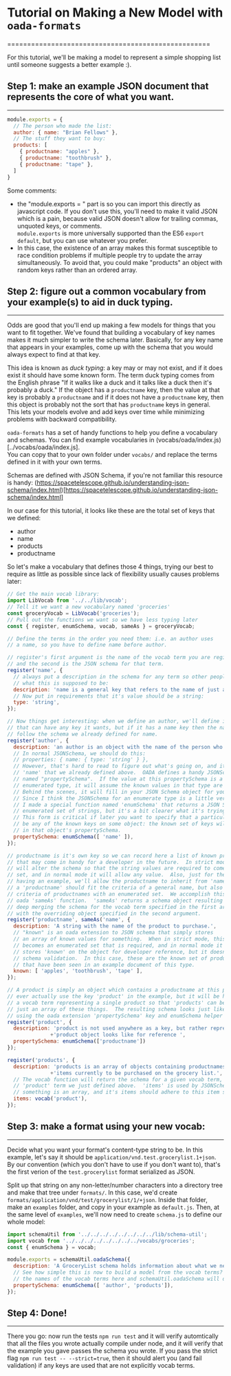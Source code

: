 # Tutorial on Making a New Model with `oada-formats`
===================================================

For this tutorial, we'll be making a model to represent a simple shopping list until
someone suggests a better example :).

## Step 1: make an example JSON document that represents the core of what you want.
-----------------------------------------------------------------------------------
```javascript
module.exports = {
  // The person who made the list:
  author: { name: "Brian Fellows" },
  // The stuff they want to buy:
  products: [
    { productname: "apples" },
    { productname: "toothbrush" },
    { productname: "tape" },
  ]
}
```
Some comments:
* the "module.exports = " part is so you can import this directly as javascript code.
  If you don't use this, you'll need to make it valid JSON which is a pain, because
  valid JSON doesn't allow for trailing commas, unquoted keys, or comments.  
  `module.exports` is more universally supported than the ES6 `export default`, but you can
  use whatever you prefer.
* In this case, the existence of an array makes this format susceptible to race condition
  problems if multiple people try to update the array simultaneously.  To avoid that, you
  could make "products" an object with random keys rather than an ordered array.


## Step 2: figure out a common vocabulary from your example(s) to aid in duck typing.
-----------------------------------------------------------------------------------

Odds are good that you'll end up making a few models for things that you want to fit 
together.  We've found that building a vocabulary of key names makes it much simpler
to write the schema later.  Basically, for any key name that appears in your examples,
come up with the schema that you would always expect to find at that key.

This idea is known as *duck typing*: a key may or may not exist, and if it does exist it 
should have some known form.  The term duck typing comes from the English phrase
"If it walks like a duck and it talks like a duck then it's probably a duck."  If the
object has a `productname` key, then the value at that key is probably a `productname`
and if it does not have a `productname` key, then this object is probably not the sort
that has `productname` keys in general.  This lets your models evolve and add keys
over time while minimizing problems with backward compatibility.

`oada-formats` has a set of handy functions to help you define a vocabulary and schemas.
You can find example vocabularies in (vocabs/oada/index.js)[../vocabs/oada/index.js].  
You can copy that to your own folder under `vocabs/` and replace the terms defined in it
with your own terms.  

Schemas are defined with JSON Schema, if you're not familiar this resource is handy:
(https://spacetelescope.github.io/understanding-json-schema/index.html)[https://spacetelescope.github.io/understanding-json-schema/index.html]

In our case for this tutorial, it looks like these are the total set of keys that we 
defined:
* author
* name
* products
* productname

So let's make a vocabulary that defines those 4 things, trying our best to require as little
as possible since lack of flexibility usually causes problems later:

```javascript
// Get the main vocab library:
import LibVocab from '../../lib/vocab';
// Tell it we want a new vocabulary named 'groceries'
const groceryVocab = LibVocab('groceries');
// Pull out the functions we want so we have less typing later
const { register, enumSchema, vocab, sameAs } = groceryVocab;

// Define the terms in the order you need them: i.e. an author uses
// a name, so you have to define name before author.

// register's first argument is the name of the vocab term you are registering,
// and the second is the JSON schema for that term.
register('name', {
  // always put a description in the schema for any term so other people know
  // what this is supposed to be:
  description: 'name is a general key that refers to the name of just about anything.',
  // Now put in requirements that it's value should be a string:
  type: 'string',
});

// Now things get interesting: when we define an author, we'll define it as an object
// that can have any key it wants, but if it has a name key then the name key should 
// follow the schema we already defined for name.
register('author', {
  description: 'an author is an object with the name of the person who created this grocery list.',
  // In normal JSONSchema, we should do this:
  // properties: { name: { type: 'string' } },
  // However, that's hard to read to figure out what's going on, and it fails to re-use the
  // 'name' that we already defined above.  OADA defines a handy JSONSchema extension key
  // named "propertySchema".  If the value at this propertySchema is a schema for an
  // enumerated type, it will assume the known values in that type are vocabulary terms.  
  // Behind the scenes, it will fill in your JSON Schema object for you from the vocabulary!
  // Since I think the JSONSchema for an enumerate type is a little verbose and unclear, 
  // I made a special function named 'enumSchema' that returns a JSON Schema for an 
  // enumerated set of strings, but it's a bit clearer what it's trying to accomplish.
  // This form is critical if later you want to specify that a particular value may
  // be any of the known keys on some object: the known set of keys will be stored
  // in that object's propertySchema.
  propertySchema: enumSchema([ 'name' ]),
});

// productname is it's own key so we can record here a list of known productnames since
// that may come in handy for a developer in the future.  In strict mode the validator
// will alter the schema so that the string values are required to come from the known
// set, and in normal mode it will allow any value.  Also, just for the purposes of
// having an example, we'll allow the productname to inherit from 'name': i.e. 
// a 'productname' should fit the criteria of a general name, but also more specific
// criteria of productnames with an enumerated set.  We accomplish this with the
// oada 'sameAs' function.  'sameAs' returns a schema object resulting from
// deep merging the schema for the vocab term specified in the first argument
// with the overriding object specified in the second argument.
register('productname', sameAs('name', {
  description: 'A string with the name of the product to purchase.',
  // "known" is an oada extension to JSON schema that simply stores
  // an array of known values for something.  When in strict mode, this set
  // becomes an enumerated set that is required, and in normal mode it just
  // stores 'known' on the object for developer reference, but it doesn't affect the 
  // schema validation.  In this case, these are the known set of productname's
  // that have been seen in an example document of this type.
  known: [ 'apples', 'toothbrush', 'tape' ],
});

// A product is simply an object which contains a productname at this point.  We don't
// ever actually use the key 'product' in the example, but it will be helpful to make
// a vocab term representing a single product so that 'products' can be defined as
// just an array of these things.  The resulting schema looks just like the author schema,
// using the oada extension 'propertySchema' key and enumSchema helper function.
register('product', {
  description: 'product is not used anywhere as a key, but rather represents what a single '
              +'product object looks like for reference ',
  propertySchema: enumSchema(['productname'])
});

register('products', {
  description: 'products is an array of objects containing productnames, representing all the '
              +'items currently to be purchased on the grocery list.',
  // The vocab function will return the schema for a given vocab term, in this case, the
  // 'product' term we just defined above.  'items' is used by JSONSchema to indicate that
  // something is an array, and it's items should adhere to this item schema.
  items: vocab('product'), 
});
```

## Step 3: make a format using your new vocab:
----------------------------------------------
Decide what you want your format's content-type string to be.  In this example,
let's say it should be `application/vnd.test.grocerylist.1+json`.  By our convention
(which you don't have to use if you don't want to), that's the first verion of
the `test.grocerylist` format serialized as JSON.  

Split up that string on any non-letter/number characters into a directory tree and
make that tree under `formats/`.  In this case, we'd create
`formats/application/vnd/test/grocerylist/1/+json`.  Inside that folder, make 
an `examples` folder, and copy in your example as `default.js`.  Then, at the 
same level of `examples`, we'll now need to create `schema.js` to define our
whole model:

```javascript
import schemaUtil from '../../../../../../../../lib/schema-util';
import vocab from '../../../../../../../../vocabs/groceries';
const { enumSchema } = vocab;

module.exports = schemaUtil.oadaSchema({
  description: 'A GroceryList schema holds information about what we need to buy this week at the store',
  // See how simple this is now to build a model from the vocab terms?  Just put
  // the names of the vocab terms here and schemaUtil.oadaSchema will do the rest.
  propertySchema: enumSchema([ 'author', 'products']),
});
```

## Step 4: Done!
---------------------------------------------------------
There you go: now run the tests `npm run test` and it will verify automtically
that all the files you wrote actually compile under node, and it will
verify that the example you gave passes the schema you wrote.  If you pass
the strict flag `npm run test -- --strict=true`, then it should alert you 
(and fail validation) if any keys are used that are not explicitly vocab terms.

